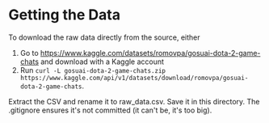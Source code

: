 # Getting the Data

To download the raw data directly from the source, either

1) Go to <https://www.kaggle.com/datasets/romovpa/gosuai-dota-2-game-chats> and download with a Kaggle account
2) Run `curl -L gosuai-dota-2-game-chats.zip https://www.kaggle.com/api/v1/datasets/download/romovpa/gosuai-dota-2-game-chats`.

Extract the CSV and rename it to raw_data.csv. Save it in this directory. The .gitignore ensures it's not committed (it can't be, it's too big).